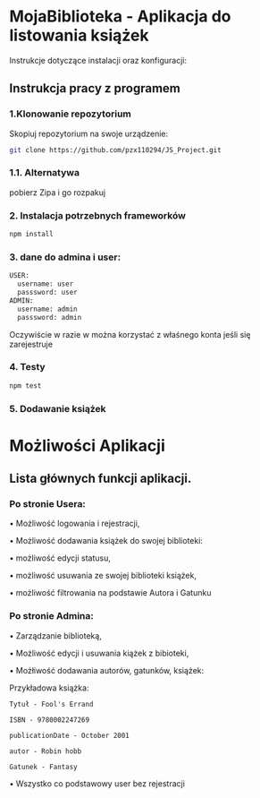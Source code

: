 # MojaBiblioteka - Aplikacja do listowania książek

Instrukcje dotyczące instalacji oraz konfiguracji:

## Instrukcja pracy z programem
### 1.Klonowanie repozytorium
Skopiuj repozytorium na swoje urządzenie:
```bash
git clone https://github.com/pzx110294/JS_Project.git
```
### 1.1. Alternatywa
pobierz Zipa i go rozpakuj
### 2. Instalacja potrzebnych frameworków
```bash
npm install 
```
### 3. dane do admina i user:
```bash
USER:
  username: user
  passsword: user
ADMIN:
  username: admin
  passsword: admin
```
Oczywiście w razie w można korzystać z właśnego konta jeśli się zarejestruje

### 4. Testy
```bash
npm test
```
### 5. Dodawanie książek

# Możliwości Aplikacji

## Lista głównych funkcji aplikacji.

### Po stronie Usera:

 • Możliwość logowania i rejestracji,
 
 • Możliwość dodawania książek do swojej biblioteki:
 
 • możliwość edycji statusu,
 
 • możliwość usuwania ze swojej biblioteki książek,
 
 • możliwość filtrowania na podstawie Autora i Gatunku
 
 ### Po stronie Admina:

 • Zarządzanie biblioteką,
 
 • Możliwość edycji i usuwania kiążek z bibioteki,
 
 • Możłiwość dodawania autorów, gatunków, książek:
 
 Przykładowa książka:

    Tytuł - Fool's Errand
  
    ISBN - 9780002247269
  
    publicationDate - October 2001
  
    autor - Robin hobb
  
    Gatunek - Fantasy
 
 
 • Wszystko co podstawowy user bez rejestracji
  
  
